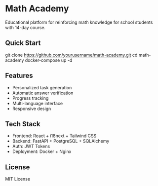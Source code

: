 # Math Academy

Educational platform for reinforcing math knowledge for school students with 14-day course.

## Quick Start

git clone https://github.com/yourusername/math-academy.git
cd math-academy
docker-compose up -d

## Features

- Personalized task generation
- Automatic answer verification
- Progress tracking
- Multi-language interface
- Responsive design

## Tech Stack

- Frontend: React + i18next + Tailwind CSS
- Backend: FastAPI + PostgreSQL + SQLAlchemy  
- Auth: JWT Tokens
- Deployment: Docker + Nginx

## License

MIT License
